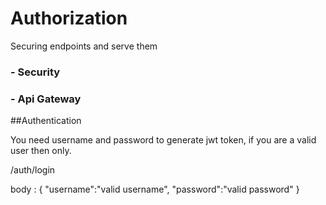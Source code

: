 # Authorization

Securing endpoints and serve them 

### - Security
### - Api Gateway

##Authentication 

You need username and password to generate jwt token, if you are a valid user then only.

/auth/login 

body : 
    {
      "username":"valid username",
      "password":"valid password"
    }
